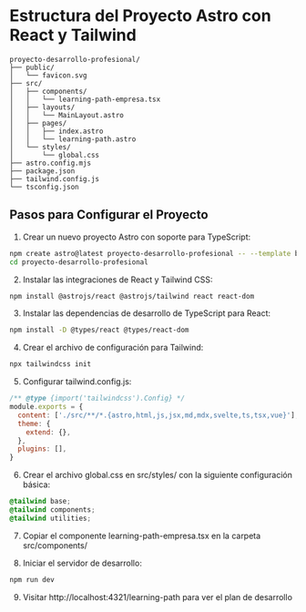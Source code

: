 # Estructura del Proyecto Astro con React y Tailwind

```
proyecto-desarrollo-profesional/
├── public/
│   └── favicon.svg
├── src/
│   ├── components/
│   │   └── learning-path-empresa.tsx
│   ├── layouts/
│   │   └── MainLayout.astro
│   ├── pages/
│   │   ├── index.astro
│   │   └── learning-path.astro
│   └── styles/
│       └── global.css
├── astro.config.mjs
├── package.json
├── tailwind.config.js
└── tsconfig.json
```

## Pasos para Configurar el Proyecto

1. Crear un nuevo proyecto Astro con soporte para TypeScript:

```bash
npm create astro@latest proyecto-desarrollo-profesional -- --template basics --typescript strict
cd proyecto-desarrollo-profesional
```

2. Instalar las integraciones de React y Tailwind CSS:

```bash
npm install @astrojs/react @astrojs/tailwind react react-dom
```

3. Instalar las dependencias de desarrollo de TypeScript para React:

```bash
npm install -D @types/react @types/react-dom
```

4. Crear el archivo de configuración para Tailwind:

```bash
npx tailwindcss init
```

5. Configurar tailwind.config.js:

```js
/** @type {import('tailwindcss').Config} */
module.exports = {
  content: ['./src/**/*.{astro,html,js,jsx,md,mdx,svelte,ts,tsx,vue}'],
  theme: {
    extend: {},
  },
  plugins: [],
}
```

6. Crear el archivo global.css en src/styles/ con la siguiente configuración básica:

```css
@tailwind base;
@tailwind components;
@tailwind utilities;
```

7. Copiar el componente learning-path-empresa.tsx en la carpeta src/components/

8. Iniciar el servidor de desarrollo:

```bash
npm run dev
```

9. Visitar http://localhost:4321/learning-path para ver el plan de desarrollo
